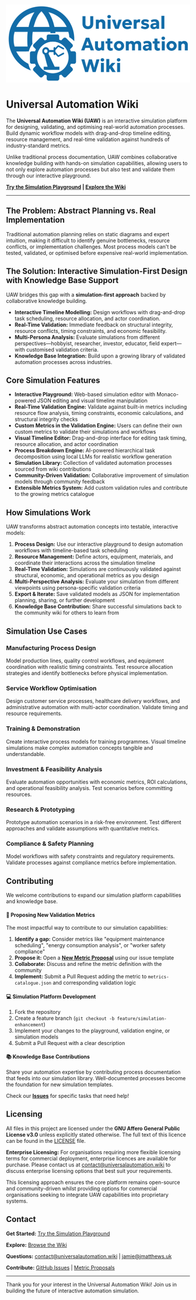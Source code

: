 <p align="center">
  <img src="https://raw.githubusercontent.com/jamiem0/uaw/main/web/assets/images/logo-primary-stacked.png" alt="UAW Logo"/>
</p>

# Universal Automation Wiki

The **Universal Automation Wiki (UAW)** is an interactive simulation platform for designing, validating, and optimising real-world automation processes. Build dynamic workflow models with drag-and-drop timeline editing, resource management, and real-time validation against hundreds of industry-standard metrics.

Unlike traditional process documentation, UAW combines collaborative knowledge building with hands-on simulation capabilities, allowing users to not only explore automation processes but also test and validate them through our interactive playground.

**[Try the Simulation Playground](https://universalautomation.wiki/playground.html)   |   [Explore the Wiki](https://universalautomation.wiki)**

---

## The Problem: Abstract Planning vs. Real Implementation

Traditional automation planning relies on static diagrams and expert intuition, making it difficult to identify genuine bottlenecks, resource conflicts, or implementation challenges. Most process models can't be tested, validated, or optimised before expensive real-world implementation.

## The Solution: Interactive Simulation-First Design with Knowledge Base Support

UAW bridges this gap with a **simulation-first approach** backed by collaborative knowledge building.

*   **Interactive Timeline Modelling:** Design workflows with drag-and-drop task scheduling, resource allocation, and actor coordination.
*   **Real-Time Validation:** Immediate feedback on structural integrity, resource conflicts, timing constraints, and economic feasibility.
*   **Multi-Persona Analysis:** Evaluate simulations from different perspectives—hobbyist, researcher, investor, educator, field expert—with customised validation criteria.
*   **Knowledge Base Integration:** Build upon a growing library of validated automation processes across industries.

## Core Simulation Features

*   **Interactive Playground:** Web-based simulation editor with Monaco-powered JSON editing and visual timeline manipulation
*   **Real-Time Validation Engine:** Validate against built-in metrics including resource flow analysis, timing constraints, economic calculations, and structural integrity checks
*   **Custom Metrics in the Validation Engine:** Users can define their own custom metrics to validate their simulations and workflows
*   **Visual Timeline Editor:** Drag-and-drop interface for editing task timing, resource allocation, and actor coordination
*   **Process Breakdown Engine:** AI-powered hierarchical task decomposition using local LLMs for realistic workflow generation
*   **Simulation Library:** Collection of validated automation processes sourced from wiki contributions
*   **Community-Driven Validation:** Collaborative improvement of simulation models through community feedback
*   **Extensible Metrics System:** Add custom validation rules and contribute to the growing metrics catalogue

## How Simulations Work

UAW transforms abstract automation concepts into testable, interactive models:

1.  **Process Design:** Use our interactive playground to design automation workflows with timeline-based task scheduling
2.  **Resource Management:** Define actors, equipment, materials, and coordinate their interactions across the simulation timeline
3.  **Real-Time Validation:** Simulations are continuously validated against structural, economic, and operational metrics as you design
4.  **Multi-Perspective Analysis:** Evaluate your simulation from different viewpoints using persona-specific validation criteria
5.  **Export & Iterate:** Save validated models as JSON for implementation planning, sharing, or further development
6.  **Knowledge Base Contribution:** Share successful simulations back to the community wiki for others to learn from

## Simulation Use Cases

### Manufacturing Process Design
Model production lines, quality control workflows, and equipment coordination with realistic timing constraints. Test resource allocation strategies and identify bottlenecks before physical implementation.

### Service Workflow Optimisation
Design customer service processes, healthcare delivery workflows, and administrative automation with multi-actor coordination. Validate timing and resource requirements.

### Training & Demonstration
Create interactive process models for training programmes. Visual timeline simulations make complex automation concepts tangible and understandable.

### Investment & Feasibility Analysis
Evaluate automation opportunities with economic metrics, ROI calculations, and operational feasibility analysis. Test scenarios before committing resources.

### Research & Prototyping
Prototype automation scenarios in a risk-free environment. Test different approaches and validate assumptions with quantitative metrics.

### Compliance & Safety Planning
Model workflows with safety constraints and regulatory requirements. Validate processes against compliance metrics before implementation.

## Contributing

We welcome contributions to expand our simulation platform capabilities and knowledge base.

#### 🌟 **Proposing New Validation Metrics**

The most impactful way to contribute to our simulation capabilities:

1.  **Identify a gap:** Consider metrics like "equipment maintenance scheduling", "energy consumption analysis", or "worker safety compliance"
2.  **Propose it:** Open a **[New Metric Proposal](https://github.com/JamieM0/uaw/issues)** using our issue template
3.  **Collaborate:** Discuss and refine the metric definition with the community
4.  **Implement:** Submit a Pull Request adding the metric to `metrics-catalogue.json` and corresponding validation logic

#### 💻 **Simulation Platform Development**

1.  Fork the repository
2.  Create a feature branch (`git checkout -b feature/simulation-enhancement`)
3.  Implement your changes to the playground, validation engine, or simulation models
4.  Submit a Pull Request with a clear description

#### 📚 **Knowledge Base Contributions**

Share your automation expertise by contributing process documentation that feeds into our simulation library. Well-documented processes become the foundation for new simulation templates.

Check our **[Issues](https://github.com/jamiem0/uaw/issues)** for specific tasks that need help!

## Licensing

All files in this project are licensed under the **GNU Affero General Public License v3.0** unless explicitly stated otherwise. The full text of this licence can be found in the [LICENSE](LICENSE) file.

**Enterprise Licensing:** For organisations requiring more flexible licensing terms for commercial deployment, enterprise licences are available for purchase. Please contact us at [contact@universalautomation.wiki](mailto:contact@universalautomation.wiki) to discuss enterprise licensing options that best suit your requirements.

This licensing approach ensures the core platform remains open-source and community-driven whilst providing options for commercial organisations seeking to integrate UAW capabilities into proprietary systems.

## Contact

**Get Started:** [Try the Simulation Playground](https://universalautomation.wiki/playground.html)

**Explore:** [Browse the Wiki](https://universalautomation.wiki)

**Questions:** [contact@universalautomation.wiki](mailto:contact@universalautomation.wiki) | [jamie@jmatthews.uk](mailto:jamie@jmatthews.uk)

**Contribute:** [GitHub Issues](https://github.com/jamiem0/uaw/issues) | [Metric Proposals](https://github.com/JamieM0/uaw/issues)

---

Thank you for your interest in the Universal Automation Wiki! Join us in building the future of interactive automation simulation.